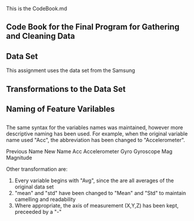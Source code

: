 
This is the CodeBook.md
## Code Book for the Final Program for Gathering and Cleaning Data

## Data Set
This assignment uses the data set from the Samsung 

## Transformations to the Data Set


##
## Naming of Feature Varilables
##
The same syntax for the variables names was maintained, however more descriptive naming has been
used. For example, when the original variable name used "Acc", the abbreviation has been changed
to "Accelerometer".

Previous Name           New Name
Acc                     Accelerometer
Gyro                    Gyroscope
Mag                     Magnitude

Other transformation are:
1) Every variable begins with "Avg", since the are all averages of the original data set
2) "mean" and "std" have been changed to "Mean" and "Std" to maintain camelling and readability
3) Where appropriate, the axis of measurement (X,Y,Z) has been kept, preceeded by a "-"
